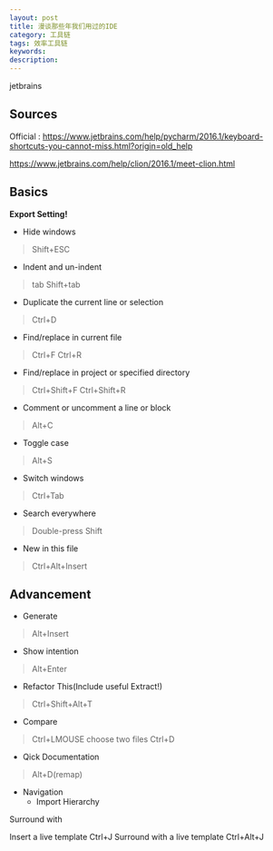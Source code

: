 ```yaml
---
layout: post
title: 漫谈那些年我们用过的IDE
category: 工具链
tags: 效率工具链
keywords: 
description: 
---
```


jetbrains


## Sources
Official	:
<https://www.jetbrains.com/help/pycharm/2016.1/keyboard-shortcuts-you-cannot-miss.html?origin=old_help>

<https://www.jetbrains.com/help/clion/2016.1/meet-clion.html>

## Basics
**Export Setting!**

* Hide windows
>	Shift+ESC

* Indent and un-indent
>	tab
	Shift+tab

* Duplicate the current line or selection
>	Ctrl+D

* Find/replace in current file
>	Ctrl+F
	Ctrl+R

* Find/replace in project or specified directory
>	Ctrl+Shift+F
	Ctrl+Shift+R

* Comment or uncomment a line or block
>	Alt+C

* Toggle case
>	Alt+S

* Switch windows
>	Ctrl+Tab

* Search everywhere
>	Double-press Shift

* New in this file
>	Ctrl+Alt+Insert


## Advancement

* Generate
>	Alt+Insert

* Show intention
>	Alt+Enter

* Refactor This(Include useful Extract!)
>	Ctrl+Shift+Alt+T

* Compare
>	Ctrl+LMOUSE choose two files
	Ctrl+D

* Qick Documentation
>	Alt+D(remap)

* Navigation
	* Import Hierarchy

Surround with

Insert a live template	Ctrl+J
Surround with a live template	Ctrl+Alt+J






